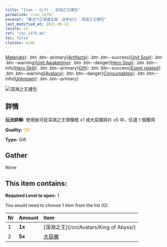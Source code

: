 ```yaml
---
title: "Item - Gift - 深淵之王禮包"
permalink: /con_1479/
excerpt: "魔法门之英雄无敌：战争纪元  深淵之王禮包"
last_modified_at: 2021-06-22
locale: cn
ref: "con_1479.md"
toc: false
classes: wide
---
```

 [Materials](/ItemsCN/){: .btn .btn--primary}[Artifacts](/ItemsCN/Artifacts/){: .btn .btn--success}[Unit Soul](/ItemsCN/UnitSoul/){: .btn .btn--warning}[Unit Awakening](/ItemsCN/UnitAwakening/){: .btn .btn--danger}[Hero Soul](/ItemsCN/HeroSoul/){: .btn .btn--info}[Hero Skill](/ItemsCN/HeroSkill/){: .btn .btn--primary}[Gift](/ItemsCN/Gift/){: .btn .btn--success}[Event related](/ItemsCN/Events/){: .btn .btn--warning}[Avatars](/ItemsCN/Avatars/){: .btn .btn--danger}[Consumables](/ItemsCN/Consumables/){: .btn .btn--info}[Unknown](/ItemsCN/Unknown/){: .btn .btn--primary}

 ![深淵之王禮包](/images/t/i_907093.png)

## 詳情
 **玩法詳解:** 使用後可從深淵之王頭像框 x1 或大惡魔碎片 x5 中，任選 1 個獲得

 **Quality:** <span style="color: #FF8C00">OK</span>

 **Type:** Gift

## Gather

  None

## This item contains:

 **Required Level to open:** 1

 You would need to choose 1 item from the list (0):

  | Nr | Amount |     Item    |
  |:---|:-------|:------------|
  | 1 |  **1x** | [深淵之王](/cn/Avatars/King of Abyss/) |  | 
  | 2 |  **5x** | [大惡魔](/cn/Items/unt_232/) |  | 
